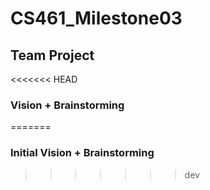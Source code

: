 # CS461_Milestone03
## Team Project
<<<<<<< HEAD
### Vision + Brainstorming
=======
### Initial Vision + Brainstorming
>>>>>>> dev
